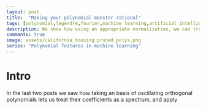 ```yaml
---
layout: post
title:  "Making your polynomial monster rational"
tags: [polynomial,legendre,fourier,machine learning,artificial intelligence,ai]
description: We show how using an appropriate normalization, we can transform orthogonal polynomials into "informative features" w.r.t arbitrary distributions!
comments: true
image: assets/california_housing_pruned_polys.png
series: "Polynomial features in machine learning"
---
```

# Intro

In the last two posts we saw how taking an basis of oscillating orthogonal polynomials lets us treat their coefficients as a spectrum, and apply 
